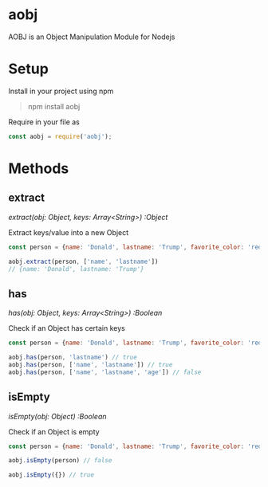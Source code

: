 # aobj
AOBJ is
an Object Manipulation Module for Nodejs

# Setup
Install in your project using npm
> npm install aobj

Require in your file as
````javascript
const aobj = require('aobj');
````
# Methods

## extract
*extract(obj: Object, keys: Array\<String>) :Object*

Extract keys/value into a new Object

````javascript
const person = {name: 'Donald', lastname: 'Trump', favorite_color: 'red'}

aobj.extract(person, ['name', 'lastname'])
// {name: 'Donald', lastname: 'Trump'}
````

## has
*has(obj: Object, keys: Array\<String>) :Boolean*

Check if an Object has certain keys

````javascript
const person = {name: 'Donald', lastname: 'Trump', favorite_color: 'red'}

aobj.has(person, 'lastname') // true
aobj.has(person, ['name', 'lastname']) // true
aobj.has(person, ['name', 'lastname', 'age']) // false
````

## isEmpty
*isEmpty(obj: Object) :Boolean*

Check if an Object is empty

````javascript
const person = {name: 'Donald', lastname: 'Trump', favorite_color: 'red'}

aobj.isEmpty(person) // false

aobj.isEmpty({}) // true
````

